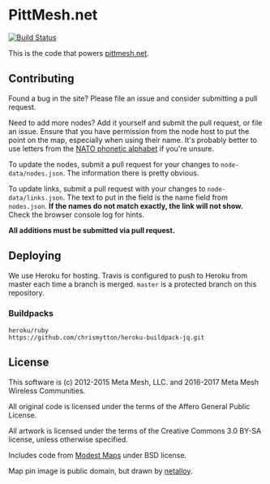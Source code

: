 PittMesh.net
============

[![Build Status](https://travis-ci.org/pittmesh/pittmesh.net.svg)](https://travis-ci.org/pittmesh/pittmesh.net)

This is the code that powers [pittmesh.net](http://www.pittmesh.net).

Contributing
------------

Found a bug in the site? Please file an issue and consider submitting a pull
request.

Need to add more nodes? Add it yourself and submit the pull request, or file an
issue. Ensure that you have permission from the node host to put the point on
the map, especially when using their name. It's probably better to use letters
from the [NATO phonetic
alphabet](https://en.wikipedia.org/wiki/NATO_phonetic_alphabet) if you're
unsure.

To update the nodes, submit a pull request for your changes to
`node-data/nodes.json`. The information there is pretty obvious.

To update links, submit a pull request with your changes to
`node-data/links.json`. The text to put in the field is the name field from
`nodes.json`. **If the names do not match exactly, the link will not show.**
Check the browser console log for hints.

**All additions must be submitted via pull request.**

Deploying
---------

We use Heroku for hosting. Travis is configured to push to Heroku from master
each time a branch is merged. `master` is a protected branch on this repository.

### Buildpacks

    heroku/ruby
    https://github.com/chrismytton/heroku-buildpack-jq.git

License
-------

This software is (c) 2012-2015 Meta Mesh, LLC. and 2016-2017 Meta Mesh Wireless Communities.

All original code is licensed under the terms of the Affero General Public License.

All artwork is licensed under the terms of the Creative Commons 3.0 BY-SA license,
unless otherwise specified.

Includes code from [Modest Maps](http://modestmaps.com/) under BSD license.

Map pin image is public domain, but drawn by
[netalloy](https://openclipart.org/detail/169839/map-pin-by-netalloy).
